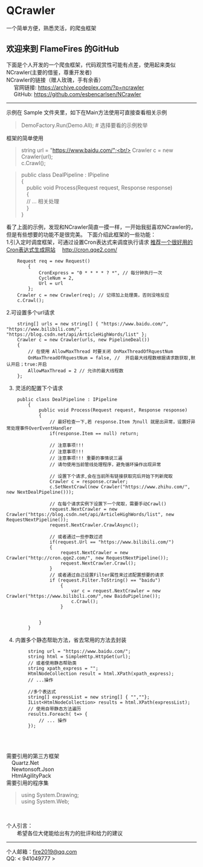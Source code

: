 # QCrawler
一个简单方便，熟悉灵活，的爬虫框架

## 欢迎来到 FlameFires 的GitHub

下面是个人开发的一个爬虫框架，代码观赏性可能有点差，使用起来类似NCrawler(主要的借鉴，尊重开发者)	<br/>
NCrawler的链接（赠人玫瑰，手有余香）<br/>
&nbsp;&nbsp;&nbsp;&nbsp;&nbsp;官网链接: <https://archive.codeplex.com/?p=ncrawler><br/>
&nbsp;&nbsp;&nbsp;&nbsp;&nbsp;GitHub: <https://github.com/esbencarlsen/NCrawler>

***

<!-- 内嵌数学公式$\sum_{i=1}^{10}f(i)\,\,\text{thanks}$
$$
\sum_{i=1}^{10}f(i)\,\,\text{thanks}
$$ -->

示例在 Sample 文件夹里，如下在Main方法使用可直接查看相关示例

>DemoFactory.Run(Demo.All); # 选择要看的示例枚举

框架的简单使用
>string url = "https://www.baidu.com/";<br/>
>Crawler c = new Crawler(url);<br/>
>c.Crawl();

>public class DealPipeline : IPipeline <br/>
{ <br/>
&emsp;public void Process(Request request, Response response) <br/>
&emsp;{ <br/>
&emsp;// ...    相关处理 <br/>
&emsp;} <br/>
>} 

看了上面的示例，发现和NCrawler简直一摸一样，一开始我挺喜欢NCrawler的，但是有些想要的功能不是很完美。
下面介绍此框架的一些功能：
<br>
1.引入定时调度框架，可通过设置Cron表达式来调度执行请求
 [推荐一个很好用的Cron表达式生成网站](http://cron.qqe2.com/ "表达式生成网站") &emsp;<http://cron.qqe2.com/>
```
    Request req = new Request()
        {
            CronExpress = "0 * * * * ? *", // 每分钟执行一次
            CycleNum = 2,
            Url = url
        };
    Crawler c = new Crawler(req); // 记得加上处理类，否则没啥反应
    c.Crawl();
```

2.可设置多个url请求
<br/>

```
    string[] urls = new string[] { "https://www.baidu.com/", "https://www.bilibili.com/", "https://blog.csdn.net/api/ArticleHighWords/list" };
    Crawler c = new Crawler(urls, new PipelineDeal())
    {
        // 在使用 AllowMaxThread 时要关闭 OnMaxThreadOfRquestNum
        OnMaxThreadOfRquestNum = false, //  开启最大线程数根据请求数获取,默认开启；true:开启
        AllowMaxThread = 2 // 允许的最大线程数
    };
```

3. 灵活的配置下个请求
```
    public class DealPipeline : IPipeline
        {
            public void Process(Request request, Response response)
            {
                // 最好检查一下,若 response.Item 为null 就是出异常，设置好异常处理事件OverEventHandler
                if(response.Item == null) return;

                // 注意事项!!!
                // 注意事项!!!
                // 注意事项!!! 重要的事情说三遍
                // 请勿使用当前管线处理程序，避免循环操作出现异常

                // 设置下个请求,会在当前所有链接获取完后开始下列新爬取
                Crawler c = response.crawler;
                c.SetNextCrawl(new Crawler("https://www.zhihu.com/", new NextDealPipeline()));

                // 在每个请求实例下设置下一个爬取，需要手动Crawl()
                request.NextCrawler = new Crawler("https://blog.csdn.net/api/ArticleHighWords/list", new RequestNextPipeline());
                request.NextCrawler.CrawlAsync();

                // 或者通过一些参数过滤
                if(request.Url == "https://www.bilibili.com/")
                {
                    request.NextCrawler = new Crawler("http://cron.qqe2.com/", new RequestNextPipeline());
                    request.NextCrawler.Crawl();
                }
                // 或者通过自己设置Filter属性来过滤配置想要的请求
                if (request.Filter.ToString() == "baidu")
                    {
                        var c = request.NextCrawler = new Crawler("https://www.bilibili.com/",new BaiduPipeline());
                        c.Crawl();
                    }

                
            }
        }
```
4. 内置多个静态帮助方法，省去常用的方法去封装
```
        string url = "https://www.baidu.com/";
        string html = SimpleHttp.HttpGet(url);
        // 或者使用静态帮助类
        string xpath_express = "";
        HtmlNodeCollection result = html.XPath(xpath_express);
        // ...操作

        //多个表达式
        string[] expressList = new string[] { "",""};
        IList<HtmlNodeCollection> results = html.XPath(expressList);
        // 使用自带静态方法遍历
        results.Foreach( t=> {
            // ... 操作
        });
```
<br/>


<br/>

需要引用的第三方框架 <br/>
&emsp;Quartz.Net
<br/>
&emsp;Newtonsoft.Json
<br/>
&emsp;HtmlAgilityPack
<br/>
需要引用的程序集
>using System.Drawing; <br/>
>using System.Web;
<br/>


个人引言：
<br/>
&emsp;&emsp;希望各位大佬能给出有力的批评和给力的建议

---
个人邮箱：<fire2019@qq.com> <br/>
QQ: < 941049777 >
